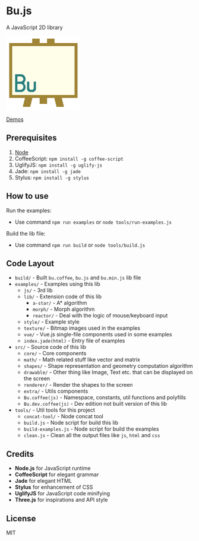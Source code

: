 Bu.js
=====

A JavaScript 2D library

![](logo.png)

[Demos](http://jarvisniu.com/Bu.js/)


## Prerequisites

1. [Node](https://nodejs.org/)
2. CoffeeScript: `npm install -g coffee-script`
3. UglifyJS: `npm install -g uglify-js`
4. Jade: `npm install -g jade`
5. Stylus: `npm install -g stylus`


## How to use

Run the examples:

- Use command `npm run examples` or `node tools/run-examples.js`

Build the lib file:

- Use command `npm run build` or `node tools/build.js`


## Code Layout

- `build/` - Built `bu.coffee`, `bu.js` and `bu.min.js` lib file
- `examples/` - Examples using this lib
    - `js/` - 3rd lib
    - `lib/` - Extension code of this lib
        - `a-star/` - A* algorithm
        - `morph/` - Morph algorithm
        - `reactor/` - Deal with the logic of mouse/keyboard input
    - `style/` - Example style
    - `texture/` - Bitmap images used in the examples
    - `vue/` - Vue.js single-file components used in some examples
    - `index.jade(html)` - Entry file of examples
- `src/` - Source code of this lib
    - `core/` - Core components
    - `math/` - Math related stuff like vector and matrix
    - `shapes/` - Shape representation and geometry computation algorithm
    - `drawable/` - Other thing like Image, Text etc. that can be displayed on the screen
    - `renderer/` - Render the shapes to the screen
    - `extra/` - Utils components
    - `Bu.coffee(js)` - Namespace, constants, util functions and polyfills
    - `Bu.dev.coffee(js)` - Dev edition not built version of this lib
- `tools/` - Util tools for this project
    - `concat-tool/` - Node concat tool
    - `build.js` - Node script for build this lib
    - `build-examples.js` - Node script for build the examples
    - `clean.js` - Clean all the output files like `js`, `html` and `css`


## Credits

- **Node.js** for JavaScript runtime
- **CoffeeScript** for elegant grammar
- **Jade** for elegant HTML
- **Stylus** for enhancement of CSS
- **UglifyJS** for JavaScript code minifying
- **Three.js** for inspirations and API style


## License

MIT
